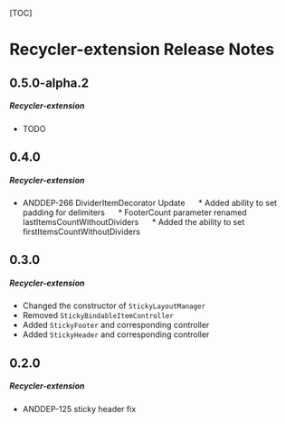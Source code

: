 [TOC]
# Recycler-extension Release Notes
## 0.5.0-alpha.2
##### Recycler-extension
* TODO
## 0.4.0
##### Recycler-extension
* ANDDEP-266 DividerItemDecorator Update
     * Added ability to set padding for delimiters
     * FooterCount parameter renamed lastItemsCountWithoutDividers
     * Added the ability to set firstItemsCountWithoutDividers
## 0.3.0
##### Recycler-extension
* Changed the constructor of `StickyLayoutManager`
* Removed `StickyBindableItemController`
* Added `StickyFooter` and corresponding controller
* Added `StickyHeader` and corresponding controller
## 0.2.0
##### Recycler-extension
* ANDDEP-125 sticky header fix